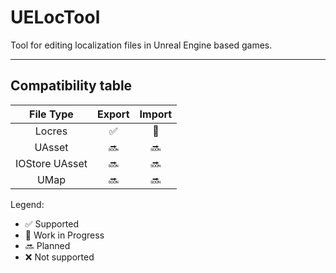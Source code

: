 # UELocTool
Tool for editing localization files in Unreal Engine based games.

-----------------------------------------------------------------

## Compatibility table

| File Type      | Export | Import |
|:--------------:|:------:|:------:|
| Locres         | ✅     | 🚧    |
| UAsset         | 🔜     | 🔜    |
| IOStore UAsset | 🔜     | 🔜    |
| UMap           | 🔜     | 🔜    |

Legend:
- ✅ Supported
- 🚧 Work in Progress
- 🔜 Planned
- ❌ Not supported

